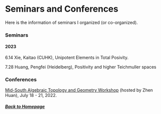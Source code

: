 # Seminars and Conferences

Here is the information of seminars I organized (or co-organized).

### Seminars

#### 2023

6.14 Xie, Kaitao (CUHK), Unipotent Elements in Total Posivity.

7.28 Huang, Pengfei (Heidelberg), Positivity and higher Teichmuller spaces

### Conferences

[Mid-South Algebraic Topology and Geometry Workshop](https://msatg.github.io/msatg2022/) (hosted by Zhen Huan), July 18 - 21, 2022.

##### [Back to Homepage](index.md)
